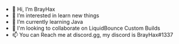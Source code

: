 - 👋 Hi, I’m BrayHax
- 👀 I’m interested in learn new things
- 🌱 I’m currently learning Java
- 💞️ I'm looking to collaborate on LiquidBounce Custom Builds
- 📫 You can Reach me at discord.gg, my discord is BrayHax#1337
